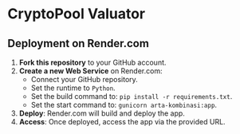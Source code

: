 # CryptoPool Valuator

## Deployment on Render.com

1. **Fork this repository** to your GitHub account.
2. **Create a new Web Service** on Render.com:
   - Connect your GitHub repository.
   - Set the runtime to `Python`.
   - Set the build command to: `pip install -r requirements.txt`.
   - Set the start command to: `gunicorn arta-kombinasi:app`.
3. **Deploy**: Render.com will build and deploy the app.
4. **Access**: Once deployed, access the app via the provided URL.
